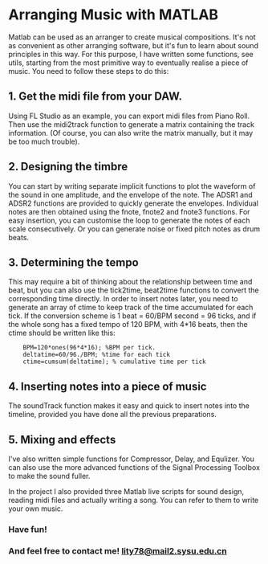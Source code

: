 Arranging Music with MATLAB
====
Matlab can be used as an arranger to create musical compositions. It's not as convenient as other arranging software, but it's fun to learn about sound principles in this way. For this purpose, I have written some functions, see utils, starting from the most primitive way to eventually realise a piece of music. You need to follow these steps to do this:

## 1. Get the midi file from your DAW.
Using FL Studio as an example, you can export midi files from Piano Roll. Then use the midi2track function to generate a matrix containing the track information. (Of course, you can also write the matrix manually, but it may be too much trouble).

## 2. Designing the timbre
You can start by writing separate implicit functions to plot the waveform of the sound in one amplitude, and the envelope of the note. The ADSR1 and ADSR2 functions are provided to quickly generate the envelopes. Individual notes are then obtained using the fnote, fnote2 and fnote3 functions. For easy insertion, you can customise the loop to generate the notes of each scale consecutively. Or you can generate noise or fixed pitch notes as drum beats.

## 3. Determining the tempo
This may require a bit of thinking about the relationship between time and beat, but you can also use the tick2time, beat2time functions to convert the corresponding time directly. In order to insert notes later, you need to generate an array of ctime to keep track of the time accumulated for each tick. If the conversion scheme is 1 beat = 60/BPM second = 96 ticks, and if the whole song has a fixed tempo of 120 BPM, with 4*16 beats, then the ctime should be written like this:

        BPM=120*ones(96*4*16); %BPM per tick.
        deltatime=60/96./BPM; %time for each tick
        ctime=cumsum(deltatime); % cumulative time per tick

## 4. Inserting notes into a piece of music
The soundTrack function makes it easy and quick to insert notes into the timeline, provided you have done all the previous preparations.

## 5. Mixing and effects
I've also written simple functions for Compressor, Delay, and Equlizer. You can also use the more advanced functions of the Signal Processing Toolbox to make the sound fuller.

In the project I also provided three Matlab live scripts for sound design, reading midi files and actually writing a song. You can refer to them to write your own music.

### Have fun!
### And feel free to contact me! <lity78@mail2.sysu.edu.cn>

